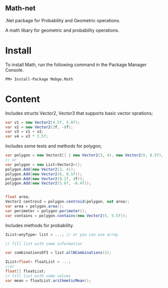 ## Math-net
.Net package for Probability and Geometric operations.

A math libary for geometric and probability operations.

# Install
To install Math, run the following command in the Package Manager Console.
```
PM> Install-Package Mobge.Math
```

# Content
Includes structs Vector2, Vector3 that supports basic vector oprations;
```cs
var v1 = new Vector2(4.5f, 5.8f);
var v2 = new Vector2(2f, -8f);
var v3 = v1 + v2;
var v4 = v3 * 3.5f;

```
Includes some tests and methods for polygon;

```cs
var polygon = new Vector2[] { new Vector2(3, 4), new Vector2(6, 8.5f), new Vector2(8.2f, 4f), new Vector2(5.6f, -0.4f) };
// or
var polygon = new List<Vector2>();
polygon.Add(new Vector2(3, 4));
polygon.Add(new Vector2(6, 8.5f));
polygon.Add(new Vector2(8.2f, 4f));
polygon.Add(new Vector2(5.6f, -0.4f));


float area;
Vector2 centroid = polygon.centroid(polygon, out area);
var area = polygon.area();
var perimeter = polygon.perimeter();
var contains = polygon.contains(new Vector2(5, 5.5f));
```

Includes methods for probability.
```cs
IList<anyType> list = ...; // or you can use array

// fill list with some information

var combinationsOf3 = list.allNCombinations(3);

IList<float> floatList = ...;
//or
float[] floatList;
// fill list with some values
var mean = floatList.arithmeticMean();

```
